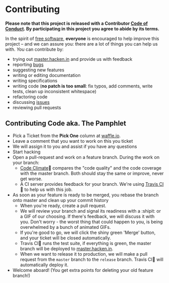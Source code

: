# Contributing

**Please note that this project is released with a Contributor [Code of Conduct](CODE_OF_CONDUCT.md). By participating in this project you agree to abide by its terms.**

In the spirit of [free software](http://www.fsf.org/licensing/essays/free-sw.html), **everyone** is encouraged to help improve this project – and we can assure you: there are a lot of things you can help us with. *You* can contribute by:

* trying out [master.hacken.in](https://master.hacken.in) and provide us with feedback
* reporting [bugs](https://github.com/hacken-in/website/issues/new)
* suggesting new features
* writing or editing documentation
* writing specifications
* writing code (**no patch is too small**: fix typos, add comments, write tests, clean up inconsistent whitespace)
* refactoring code
* discussing [issues](https://github.com/hacken-in/website/issues?milestone=7&state=open)
* reviewing pull requests

## Contributing Code aka. The Pamphlet

* Pick a Ticket from the **Pick One** column at [waffle.io](http://waffle.io/hacken-in/website).
* Leave a comment that you want to work on this you ticket
* We will assign it to you and assist if you have any questions
* Start hacking
* Open a pull-request and work on a feature branch. During the work on your branch:
    * [Code Climate](http://codeclimate.com):rainbow: compares the "code quality" and the code coverage with the master branch. Both should stay the same or improve, never get worse.
    * A CI server provides feedback for your branch. We're using [Travis CI](http://travis-ci.org):construction_worker: to help us with this job.
* As soon as your feature is ready to be merged, you rebase the branch onto master and clean up your commit history
    * When you're ready, create a pull request.
    * We will review your branch and signal its readiness with a :shipit: or a GIF of our choosing. If there's feedback, we will discuss it with you. Don't worry - the worst thing that could happen to you, is being overwhelmed by a bunch of animated GIFs.
    * If you're good to go, we will click the shiny green 'Merge' button, and your ticket will be closed automatically.
    * Travis CI:construction_worker: runs the test suite, if everything is green, the master branch will be deployed to [master.hacken.in](https://master.hacken.in).
    * When we want to release it to production, we will make a pull request from the `master` branch to the `release` branch. Travis CI:construction_worker: will automatically deploy it. 
* Welcome aboard! (You get extra points for deleting your old feature branch!)
